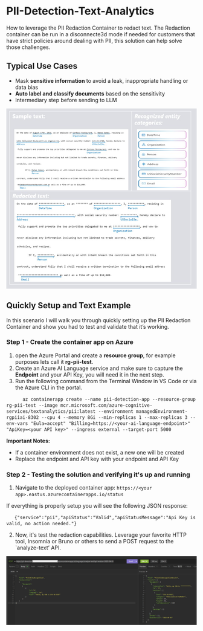 # PII-Detection-Text-Analytics
How to leverage the PII Redaction Container to redact text.  The Redaction container can be run in a disconnecte3d mode if needed for customers that have strict policies around dealing with PII, this solution can help solve those challenges.

## Typical Use Cases
- ​Mask **sensitive information** to avoid a leak, inappropriate handling or data bias
- **Auto label and classify documents** based on the sensitivity
- Intermediary step before sending to LLM

![redacted-sample](/images/redacted-sample.jpg)

## Quickly Setup and Text Example
In this scenario I will walk you through quickly setting up the PII Redaction Container and show you had to test and validate that it’s working.

### Step 1 - Create the container app on Azure
1. open the Azure Portal and create a **resource group**, for example purposes lets call it **rg-pii-test**.
2. Create an Azure AI Language service and make sure to capture the **Endpoint** and your API Key, you will need it in the next step.
3. Run the following command from the Terminal Window in VS Code or via the Azure CLI in the portal.

```
      az containerapp create --name pii-detection-app --resource-group rg-pii-test --image mcr.microsoft.com/azure-cognitive-services/textanalytics/pii:latest --environment managedEnvironment-rgpiiai-8302 --cpu 4 --memory 8Gi --min-replicas 1 --max-replicas 3 --env-vars "Eula=accept" "Billing=https://<your-ai-language-endpoint>" "ApiKey=<your API key>" --ingress external --target-port 5000
```
**Important Notes:**
- If a container environment does not exist, a new one will be created
- Replace the endpoint and API key with your endpoint and API Key

### Step 2 - Testing the solution and verifying it's up and running

1. Navigate to the deployed container app:  `https://<your app>.eastus.azurecontainerapps.io/status`

If everything is properly setup you will see the following JSON response:

```
   {"service":"pii","apiStatus":"Valid","apiStatusMessage":"Api Key is valid, no action needed."}
```

2. Now, it's test the redaction capabilities.
Leverage your favorite HTTP tool, Insomnia or Bruno or others to send a POST request to the `analyze-text’ API.

![POST-Request](/images/POST-Request.jpg)
